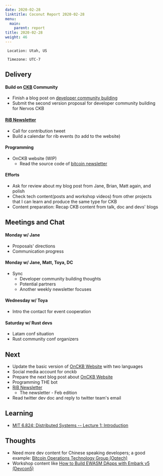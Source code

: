 ```yaml
---
date: 2020-02-28
linktitle: Coconut Report 2020-02-28
menu:
  main:
    parent: report
title: 2020-02-28
weight: 46
---
```



` Location: Utah, US`

` Timezone: UTC-7`


## Delivery

#### Build on [CKB][ckb-github] Community

- Finish a blog post on [developer community building](https://github.com/Aimeedeer/coconut-report/blob/master/writing2020/dev-community.md)
- Submit the second version proposal for developer community building for Nervos CKB

#### [RiB Newsletter][rib-github]

- Call for contribution tweet
- Build a calendar for rib events (to add to the website)

#### Programming

- OnCKB website (WIP)
  - Read the source code of [bitcoin newsletter](https://bitcoinops.org/)

#### Efforts

- Ask for review about my blog post from Jane, Brian, Matt again, and polish
- Check tech content(posts and workshop videos) from other projects that I can learn and produce the same type for CKB
- Content preparation: Recap CKB content from talk, doc and devs' blogs

## Meetings and Chat

#### Monday w/ Jane

- Proposals' directions
- Communication progress

#### Monday w/ Jane, Matt, Toya, DC

- Sync
    - Developer community building thoughts
    - Potential partners
    - Another weekly newsletter focuses

#### Wednesday w/ Toya

- Intro the contact for event cooperation

#### Saturday w/ Rust devs

- Latam conf situation
- Rust community conf organizers

## Next

- Update the basic version of [OnCKB Website][onckb-website] with two languages
- Social media account for onckb
- Prepare the next blog post about [OnCKB Website][onckb-website]
- Programming THE bot
- [RiB Newsletter][rib-github]
    - The newsletter - Feb edition
- Read twitter dev doc and reply to twitter team's email

## Learning

- [MIT 6.824: Distributed Systems -- Lecture 1: Introduction](https://www.youtube.com/watch?v=cQP8WApzIQQ)

## Thoughts

- Need more dev content for Chinese speaking developers; a good example: [Bitcoin Operations Technology Group (Optech)](https://bitcoinops.org/)
- Workshop content like [How to Build EWASM DApps with Embark v5 (Devcon5)](https://www.youtube.com/watch?v=t2LgFXxcFtc)

[ckb-github]: https://github.com/nervosnetwork/ckb
[rib-github]: https://github.com/rust-in-blockchain/Rust-in-Blockchain
[onckb-website]: https://www.onckb.com/
